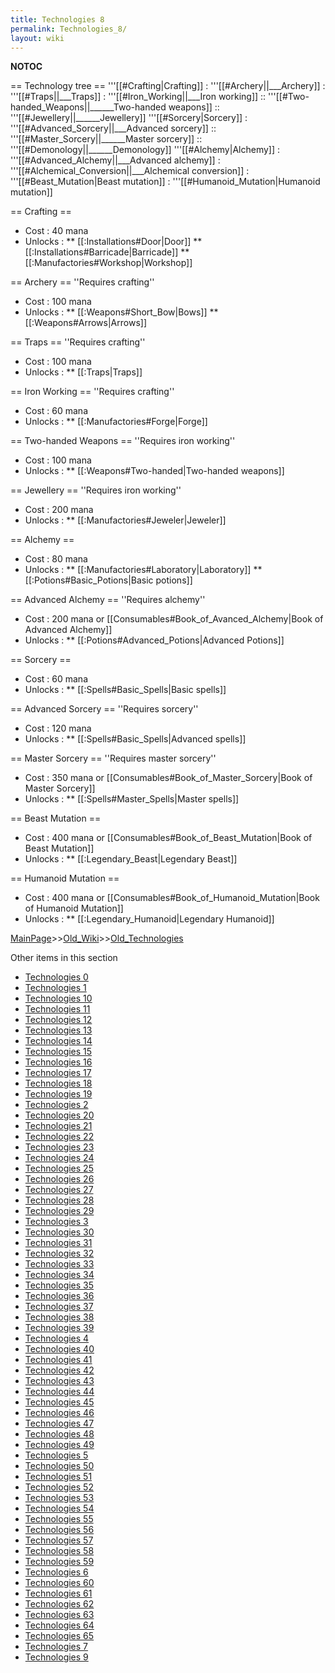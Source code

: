 ```yaml
---
title: Technologies 8
permalink: Technologies_8/
layout: wiki
---
```

__NOTOC__

== Technology tree ==
'''[[#Crafting|Crafting]]
: '''[[#Archery||___Archery]]
: '''[[#Traps||___Traps]]
: '''[[#Iron_Working||___Iron working]]
:: '''[[#Two-handed_Weapons||______Two-handed weapons]]
:: '''[[#Jewellery||______Jewellery]]
'''[[#Sorcery|Sorcery]]
: '''[[#Advanced_Sorcery||___Advanced sorcery]]
:: '''[[#Master_Sorcery||______Master sorcery]]
:: '''[[#Demonology||______Demonology]]
'''[[#Alchemy|Alchemy]]
: '''[[#Advanced_Alchemy||___Advanced alchemy]]
: '''[[#Alchemical_Conversion||___Alchemical conversion]]
: '''[[#Beast_Mutation|Beast mutation]]
: '''[[#Humanoid_Mutation|Humanoid mutation]]

== Crafting ==
* Cost : 40 mana
* Unlocks :
** [[:Installations#Door|Door]]
** [[:Installations#Barricade|Barricade]]
** [[:Manufactories#Workshop|Workshop]]

== Archery ==
''Requires crafting''
* Cost : 100 mana
* Unlocks :
** [[:Weapons#Short_Bow|Bows]]
** [[:Weapons#Arrows|Arrows]]

== Traps ==
''Requires crafting''
* Cost : 100 mana
* Unlocks :
** [[:Traps|Traps]]

== Iron Working ==
''Requires crafting''
* Cost : 60 mana
* Unlocks :
** [[:Manufactories#Forge|Forge]]

== Two-handed Weapons ==
''Requires iron working'' 
* Cost : 100 mana
* Unlocks :
** [[:Weapons#Two-handed|Two-handed weapons]]

== Jewellery == 
''Requires iron working'' 
* Cost : 200 mana
* Unlocks :
** [[:Manufactories#Jeweler|Jeweler]]

== Alchemy ==
* Cost : 80 mana
* Unlocks :
** [[:Manufactories#Laboratory|Laboratory]]
** [[:Potions#Basic_Potions|Basic potions]]

== Advanced Alchemy ==
''Requires alchemy'' 
* Cost : 200 mana or [[Consumables#Book_of_Avanced_Alchemy|Book of Advanced Alchemy]]
* Unlocks :
** [[:Potions#Advanced_Potions|Advanced Potions]]

== Sorcery ==
* Cost : 60 mana
* Unlocks :
** [[:Spells#Basic_Spells|Basic spells]]

== Advanced Sorcery ==
''Requires sorcery'' 
* Cost : 120 mana
* Unlocks :
** [[:Spells#Basic_Spells|Advanced spells]]

== Master Sorcery ==
''Requires master sorcery'' 
* Cost : 350 mana or [[Consumables#Book_of_Master_Sorcery|Book of Master Sorcery]]
* Unlocks :
** [[:Spells#Master_Spells|Master spells]]

== Beast Mutation ==
* Cost : 400 mana or [[Consumables#Book_of_Beast_Mutation|Book of Beast Mutation]]
* Unlocks :
** [[:Legendary_Beast|Legendary Beast]]

== Humanoid Mutation ==
* Cost : 400 mana or [[Consumables#Book_of_Humanoid_Mutation|Book of Humanoid Mutation]]
* Unlocks :
** [[:Legendary_Humanoid|Legendary Humanoid]]

[MainPage](/keeperrl_wiki/ "wikilink")>>[Old_Wiki](/keeperrl_wiki/Old_Wiki "wikilink")>>[Old_Technologies](/keeperrl_wiki/Old_Technologies "wikilink")

Other items in this section
-    [Technologies 0](/keeperrl_wiki/Technologies_0 "wikilink")
-    [Technologies 1](/keeperrl_wiki/Technologies_1 "wikilink")
-    [Technologies 10](/keeperrl_wiki/Technologies_10 "wikilink")
-    [Technologies 11](/keeperrl_wiki/Technologies_11 "wikilink")
-    [Technologies 12](/keeperrl_wiki/Technologies_12 "wikilink")
-    [Technologies 13](/keeperrl_wiki/Technologies_13 "wikilink")
-    [Technologies 14](/keeperrl_wiki/Technologies_14 "wikilink")
-    [Technologies 15](/keeperrl_wiki/Technologies_15 "wikilink")
-    [Technologies 16](/keeperrl_wiki/Technologies_16 "wikilink")
-    [Technologies 17](/keeperrl_wiki/Technologies_17 "wikilink")
-    [Technologies 18](/keeperrl_wiki/Technologies_18 "wikilink")
-    [Technologies 19](/keeperrl_wiki/Technologies_19 "wikilink")
-    [Technologies 2](/keeperrl_wiki/Technologies_2 "wikilink")
-    [Technologies 20](/keeperrl_wiki/Technologies_20 "wikilink")
-    [Technologies 21](/keeperrl_wiki/Technologies_21 "wikilink")
-    [Technologies 22](/keeperrl_wiki/Technologies_22 "wikilink")
-    [Technologies 23](/keeperrl_wiki/Technologies_23 "wikilink")
-    [Technologies 24](/keeperrl_wiki/Technologies_24 "wikilink")
-    [Technologies 25](/keeperrl_wiki/Technologies_25 "wikilink")
-    [Technologies 26](/keeperrl_wiki/Technologies_26 "wikilink")
-    [Technologies 27](/keeperrl_wiki/Technologies_27 "wikilink")
-    [Technologies 28](/keeperrl_wiki/Technologies_28 "wikilink")
-    [Technologies 29](/keeperrl_wiki/Technologies_29 "wikilink")
-    [Technologies 3](/keeperrl_wiki/Technologies_3 "wikilink")
-    [Technologies 30](/keeperrl_wiki/Technologies_30 "wikilink")
-    [Technologies 31](/keeperrl_wiki/Technologies_31 "wikilink")
-    [Technologies 32](/keeperrl_wiki/Technologies_32 "wikilink")
-    [Technologies 33](/keeperrl_wiki/Technologies_33 "wikilink")
-    [Technologies 34](/keeperrl_wiki/Technologies_34 "wikilink")
-    [Technologies 35](/keeperrl_wiki/Technologies_35 "wikilink")
-    [Technologies 36](/keeperrl_wiki/Technologies_36 "wikilink")
-    [Technologies 37](/keeperrl_wiki/Technologies_37 "wikilink")
-    [Technologies 38](/keeperrl_wiki/Technologies_38 "wikilink")
-    [Technologies 39](/keeperrl_wiki/Technologies_39 "wikilink")
-    [Technologies 4](/keeperrl_wiki/Technologies_4 "wikilink")
-    [Technologies 40](/keeperrl_wiki/Technologies_40 "wikilink")
-    [Technologies 41](/keeperrl_wiki/Technologies_41 "wikilink")
-    [Technologies 42](/keeperrl_wiki/Technologies_42 "wikilink")
-    [Technologies 43](/keeperrl_wiki/Technologies_43 "wikilink")
-    [Technologies 44](/keeperrl_wiki/Technologies_44 "wikilink")
-    [Technologies 45](/keeperrl_wiki/Technologies_45 "wikilink")
-    [Technologies 46](/keeperrl_wiki/Technologies_46 "wikilink")
-    [Technologies 47](/keeperrl_wiki/Technologies_47 "wikilink")
-    [Technologies 48](/keeperrl_wiki/Technologies_48 "wikilink")
-    [Technologies 49](/keeperrl_wiki/Technologies_49 "wikilink")
-    [Technologies 5](/keeperrl_wiki/Technologies_5 "wikilink")
-    [Technologies 50](/keeperrl_wiki/Technologies_50 "wikilink")
-    [Technologies 51](/keeperrl_wiki/Technologies_51 "wikilink")
-    [Technologies 52](/keeperrl_wiki/Technologies_52 "wikilink")
-    [Technologies 53](/keeperrl_wiki/Technologies_53 "wikilink")
-    [Technologies 54](/keeperrl_wiki/Technologies_54 "wikilink")
-    [Technologies 55](/keeperrl_wiki/Technologies_55 "wikilink")
-    [Technologies 56](/keeperrl_wiki/Technologies_56 "wikilink")
-    [Technologies 57](/keeperrl_wiki/Technologies_57 "wikilink")
-    [Technologies 58](/keeperrl_wiki/Technologies_58 "wikilink")
-    [Technologies 59](/keeperrl_wiki/Technologies_59 "wikilink")
-    [Technologies 6](/keeperrl_wiki/Technologies_6 "wikilink")
-    [Technologies 60](/keeperrl_wiki/Technologies_60 "wikilink")
-    [Technologies 61](/keeperrl_wiki/Technologies_61 "wikilink")
-    [Technologies 62](/keeperrl_wiki/Technologies_62 "wikilink")
-    [Technologies 63](/keeperrl_wiki/Technologies_63 "wikilink")
-    [Technologies 64](/keeperrl_wiki/Technologies_64 "wikilink")
-    [Technologies 65](/keeperrl_wiki/Technologies_65 "wikilink")
-    [Technologies 7](/keeperrl_wiki/Technologies_7 "wikilink")
-    [Technologies 9](/keeperrl_wiki/Technologies_9 "wikilink")
